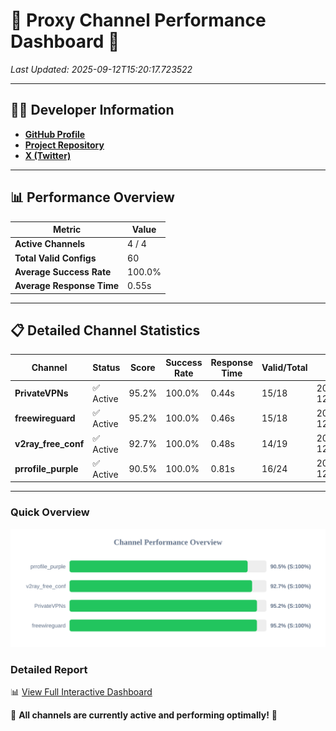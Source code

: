 # 🌟 Proxy Channel Performance Dashboard 🌟

_Last Updated: 2025-09-12T15:20:17.723522_

---

## 👩‍💻 Developer Information

- **[GitHub Profile](https://github.com/4n0nymou3)**  
- **[Project Repository](https://github.com/4n0nymou3/multi-proxy-config-fetcher)**  
- **[X (Twitter)](https://x.com/4n0nymou3)**  

---

## 📊 Performance Overview

| Metric                | Value       |
|-----------------------|-------------|
| **Active Channels**   | 4 / 4       |
| **Total Valid Configs** | 60          |
| **Average Success Rate** | 100.0%      |
| **Average Response Time** | 0.55s       |

---

## 📋 Detailed Channel Statistics

| Channel          | Status     | Score  | Success Rate | Response Time | Valid/Total | Last Success               |
|------------------|------------|--------|--------------|---------------|-------------|----------------------------|
| **PrivateVPNs**  | ✅ Active  | 95.2%  | 100.0% | 0.44s         | 15/18       | 2025-09-12T15:20:17.235412 |
| **freewireguard**  | ✅ Active  | 95.2%  | 100.0% | 0.46s         | 15/18       | 2025-09-12T15:20:17.721772 |
| **v2ray_free_conf**  | ✅ Active  | 92.7%  | 100.0% | 0.48s         | 14/19       | 2025-09-12T15:20:16.760308 |
| **prrofile_purple**  | ✅ Active  | 90.5%  | 100.0% | 0.81s         | 16/24       | 2025-09-12T15:20:16.216771 |

---

### Quick Overview
<div align="center">
  <a href="https://raw.githubusercontent.com/nullluser/NullRepo/refs/heads/main/assets/channel_stats_chart.svg">
    <img src="https://raw.githubusercontent.com/nullluser/NullRepo/refs/heads/main/assets/channel_stats_chart.svg" alt="Source Performance Statistics" width="800">
  </a>
</div>

### Detailed Report
📊 [View Full Interactive Dashboard](https://htmlpreview.github.io/?https://github.com/nullluser/NullRepo/blob/main/assets/performance_report.html)

🎉 **All channels are currently active and performing optimally!** 🎉
